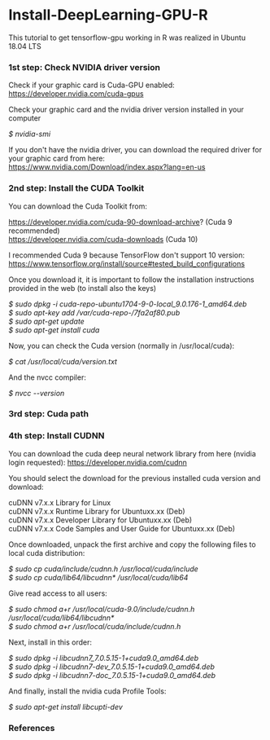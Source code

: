 # Install-DeepLearning-GPU-R

This tutorial to get tensorflow-gpu working in R was realized in Ubuntu 18.04 LTS

### 1st step: Check NVIDIA driver version

Check if your graphic card is Cuda-GPU enabled: https://developer.nvidia.com/cuda-gpus

Check your graphic card and the nvidia driver version installed in your computer

_$ nvidia-smi_

If you don't have the nvidia driver, you can download the required driver for your graphic card from here: https://www.nvidia.com/Download/index.aspx?lang=en-us



### 2nd step: Install the CUDA Toolkit

You can download the Cuda Toolkit from:

https://developer.nvidia.com/cuda-90-download-archive? (Cuda 9 recommended) <br>
https://developer.nvidia.com/cuda-downloads (Cuda 10) <br>

I recommended Cuda 9 because TensorFlow don't support 10 version: https://www.tensorflow.org/install/source#tested_build_configurations <br>

Once you download it, it is important to follow the installation instructions provided in the web (to install also the keys)

_$ sudo dpkg -i cuda-repo-ubuntu1704-9-0-local_9.0.176-1_amd64.deb_ <br>
_$ sudo apt-key add /var/cuda-repo-<version>/7fa2af80.pub_ <br>
_$ sudo apt-get update_ <br>
_$ sudo apt-get install cuda_ <br>  

Now, you can check the Cuda version (normally in /usr/local/cuda):

_$ cat /usr/local/cuda/version.txt_

And the nvcc compiler:

_$ nvcc --version_



### 3rd step: Cuda path



### 4th step: Install CUDNN

You can download the cuda deep neural network library from here (nvidia login requested): https://developer.nvidia.com/cudnn

You should select the download for the previous installed cuda version and download:

cuDNN v7.x.x Library for Linux <br>
cuDNN v7.x.x Runtime Library for Ubuntuxx.xx (Deb) <br>
cuDNN v7.x.x Developer Library for Ubuntuxx.xx (Deb) <br>
cuDNN v7.x.x Code Samples and User Guide for Ubuntuxx.xx (Deb) <br>

Once downloaded, unpack the first archive and copy the following files to local cuda distribution:

_$ sudo cp cuda/include/cudnn.h /usr/local/cuda/include_ <br>
_$ sudo cp cuda/lib64/libcudnn* /usr/local/cuda/lib64_ <br>

Give read access to all users:

_$ sudo chmod a+r /usr/local/cuda-9.0/include/cudnn.h /usr/local/cuda/lib64/libcudnn*_ <br>
_$ sudo chmod a+r /usr/local/cuda/include/cudnn.h_ <br>

Next, install in this order:

_$ sudo dpkg -i libcudnn7_7.0.5.15-1+cuda9.0_amd64.deb_ <br>
_$ sudo dpkg -i libcudnn7-dev_7.0.5.15-1+cuda9.0_amd64.deb_ <br>
_$ sudo dpkg -i libcudnn7-doc_7.0.5.15-1+cuda9.0_amd64.deb_ <br>

And finally, install the nvidia cuda Profile Tools:

_$ sudo apt-get install libcupti-dev_



### References
